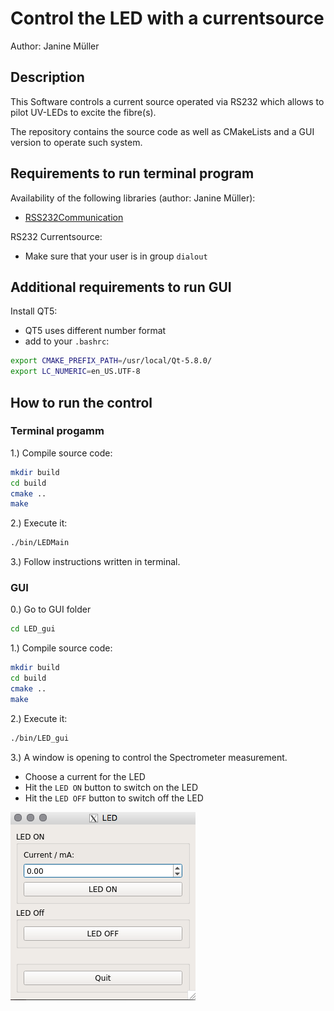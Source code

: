 # Control the LED with a currentsource
 Author: Janine Müller

## Description
This Software controls a current source operated via RS232 which allows to pilot UV-LEDs to excite the fibre(s).  

The repository contains the source code as well as CMakeLists and a GUI version to operate such system.

## Requirements to run terminal program

Availability of the following libraries (author: Janine Müller):
* [RSS232Communication][4]

RS232 Currentsource:
* Make sure that your user is in group `dialout`

## Additional requirements to run GUI

Install QT5:
* QT5 uses different number format 
* add to your `.bashrc`:

```bash
export CMAKE_PREFIX_PATH=/usr/local/Qt-5.8.0/
export LC_NUMERIC=en_US.UTF-8
```

## How to run the control

### Terminal progamm

1.) Compile source code:

```bash
mkdir build
cd build
cmake ..
make
```

2.) Execute it:

```bash
./bin/LEDMain
```

3.) Follow instructions written in terminal.


### GUI

0.) Go to GUI folder

```bash
cd LED_gui
```

1.) Compile source code:

```bash
mkdir build
cd build
cmake ..
make
```

2.) Execute it:

```bash
./bin/LED_gui
```

3.) A window is opening to control the Spectrometer measurement. 
* Choose a current for the LED
* Hit the `LED ON` button to switch on the LED
* Hit the `LED OFF` button to switch off the LED

![](img/LED.png)

[4]: https://git.e5.physik.tu-dortmund.de/jmueller/RS232communication